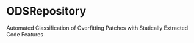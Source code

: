 # ODSRepository
Automated Classification of Overfitting Patches with Statically Extracted Code Features
